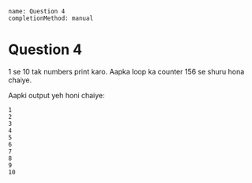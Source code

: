 ```ngMeta
name: Question 4
completionMethod: manual
```

# Question 4

1 se 10 tak numbers print karo. Aapka loop ka counter 156 se shuru hona chaiye.

Aapki output yeh honi chaiye:

```
1
2
3
4
5
6
7
8
9
10
```
